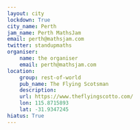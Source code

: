 ```yaml
---
layout: city                                           
lockdown: True
city_name: Perth
jam_name: Perth MathsJam
email: perth@mathsjam.com
twitter: standupmaths
organiser:
    name: the organiser
    email: perth@mathsjam.com
location:
    group: rest-of-world
    pub_name: The Flying Scotsman
    description: 
    url: https://www.theflyingscotto.com/
    lon: 115.8715893
    lat: -31.9347245
hiatus: True
---
```

